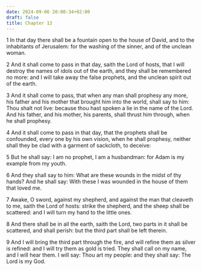 ```yaml
---
date: 2024-09-06 20:00:34+02:00
draft: false
title: Chapter 13
---
```




1 In that day there shall be a fountain open to the house of David, and to the inhabitants of Jerusalem: for the washing of the sinner, and of the unclean woman.

2 And it shall come to pass in that day, saith the Lord of hosts, that I will destroy the names of idols out of the earth, and they shall be remembered no more: and I will take away the false prophets, and the unclean spirit out of the earth.

3 And it shall come to pass, that when any man shall prophesy any more, his father and his mother that brought him into the world, shall say to him: Thou shalt not live: because thou hast spoken a lie in the name of the Lord. And his father, and his mother, his parents, shall thrust him through, when he shall prophesy.

4 And it shall come to pass in that day, that the prophets shall be confounded, every one by his own vision, when he shall prophesy, neither shall they be clad with a garment of sackcloth, to deceive:

5 But he shall say: I am no prophet, I am a husbandman: for Adam is my example from my youth.

6 And they shall say to him: What are these wounds in the midst of thy hands? And he shall say: With these I was wounded in the house of them that loved me.

7 Awake, O sword, against my shepherd, and against the man that cleaveth to me, saith the Lord of hosts: strike the shepherd, and the sheep shall be scattered: and I will turn my hand to the little ones.

8 And there shall be in all the earth, saith the Lord, two parts in it shall be scattered, and shall perish: but the third part shall be left therein.

9 And I will bring the third part through the fire, and will refine them as silver is refined: and I will try them as gold is tried. They shall call on my name, and I will hear them. I will say: Thou art my people: and they shall say: The Lord is my God.

